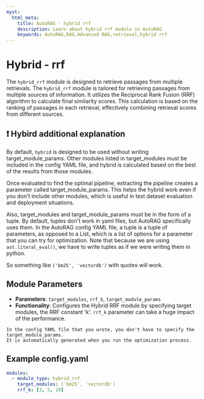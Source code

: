 ```yaml
---
myst:
  html_meta:
    title: AutoRAG - hybrid rrf
    description: Learn about hybrid rrf module in AutoRAG
    keywords: AutoRAG,RAG,Advanced RAG,retrieval,hybrid rrf
---
```

# Hybrid - rrf

The `hybrid_rrf` module is designed to retrieve passages from multiple retrievals. 
The `hybrid_rrf` module is tailored for retrieving passages from multiple sources of information. It utilizes the Reciprocal Rank Fusion (RRF) algorithm to calculate final similarity scores. This calculation is based on the ranking of passages in each retrieval, effectively combining retrieval scores from different sources.

## ❗ Hybird additional explanation

By default, `hybrid` is designed to be used without writing target_module_params. Other modules listed in target_modules
must be included in the config YAML file, and hybrid is calculated based on the best of the results from those modules.

Once evaluated to find the optimal pipeline, extracting the pipeline creates a parameter called target_module_params. This helps the hybrid work even if you don't include other modules, which is useful in test dataset evaluation and deployment situations.

Also, target_modules and target_module_params must be in the form of a tuple. By default, tuples don't work in yaml files, but AutoRAG specifically uses them. In the AutoRAG config YAML file, a tuple is a tuple of parameters, as opposed to a List, which is a list of options for a parameter that you can try for optimization. Note that because we are using `ast.literal_eval()`, we have to write tuples as if we were writing them in python.

So something like `('bm25', 'vectordb')` with quotes will work.

## **Module Parameters**
- **Parameters**: `target_modules`, `rrf_k`, `target_module_params`
- **Functionality**: Configures the Hybrid RRF module by specifying target modules, the RRF constant 'k'.
`rrf_k` parameter can take a huge impact of the performance.

```{attention}
In the config YAML file that you wrote, you don't have to specify the target_module_params. 
It is automatically generated when you run the optimization process.
```

## **Example config.yaml**
```yaml
modules:
  - module_type: hybrid_rrf
    target_modules: ('bm25', 'vectordb')
    rrf_k: [3, 5, 10]
```
